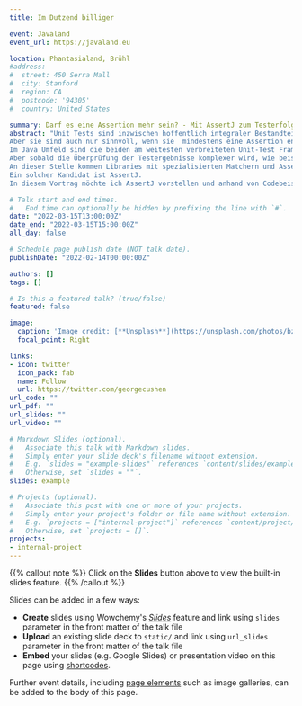 ```yaml
---
title: Im Dutzend billiger

event: Javaland
event_url: https://javaland.eu

location: Phantasialand, Brühl
#address:
#  street: 450 Serra Mall
#  city: Stanford
#  region: CA
#  postcode: '94305'
#  country: United States

summary: Darf es eine Assertion mehr sein? - Mit AssertJ zum Testerfolg
abstract: "Unit Tests sind inzwischen hoffentlich integraler Bestandteil in jedem Entwickler Alltag.
Aber sie sind auch nur sinnvoll, wenn sie  mindestens eine Assertion enthalten. Selbst statische Codeanalyse Tools und moderne IDEs weisen mittlerweile darauf hin, wenn Assertions fehlen.
Im Java Umfeld sind die beiden am weitesten verbreiteten Unit-Test Frameworks Junit5 und TestNG. Beide Frameworks bringen eigene grundlegende Assertion Implementierungen mit,  wie beispielsweise assertEquals, assertNull, assertTrue und noch einigen andere.
Aber sobald die Überprüfung der Testergebnisse komplexer wird, wie beispielsweise das Testen von Listeninhalten, dann kann das schnell sehr mühsam und aufwändig werden.
An dieser Stelle kommen Libraries mit spezialisierten Matchern und Assertions in Spiel.
Ein solcher Kandidat ist AssertJ.
In diesem Vortrag möchte ich AssertJ vorstellen und anhand von Codebeispielen zeigen, wie das Schreiben von Tests damit einfacher und lesbarer wird und  am Ende sogar Spaß macht. Und wenn man Spaß an einer Sache hat, will man mehr davon. Gut für die Testabdeckung."

# Talk start and end times.
#   End time can optionally be hidden by prefixing the line with `#`.
date: "2022-03-15T13:00:00Z"
date_end: "2022-03-15T15:00:00Z"
all_day: false

# Schedule page publish date (NOT talk date).
publishDate: "2022-02-14T00:00:00Z"

authors: []
tags: []

# Is this a featured talk? (true/false)
featured: false

image:
  caption: 'Image credit: [**Unsplash**](https://unsplash.com/photos/bzdhc5b3Bxs)'
  focal_point: Right

links:
- icon: twitter
  icon_pack: fab
  name: Follow
  url: https://twitter.com/georgecushen
url_code: ""
url_pdf: ""
url_slides: ""
url_video: ""

# Markdown Slides (optional).
#   Associate this talk with Markdown slides.
#   Simply enter your slide deck's filename without extension.
#   E.g. `slides = "example-slides"` references `content/slides/example-slides.md`.
#   Otherwise, set `slides = ""`.
slides: example

# Projects (optional).
#   Associate this post with one or more of your projects.
#   Simply enter your project's folder or file name without extension.
#   E.g. `projects = ["internal-project"]` references `content/project/deep-learning/index.md`.
#   Otherwise, set `projects = []`.
projects:
- internal-project
---
```


{{% callout note %}}
Click on the **Slides** button above to view the built-in slides feature.
{{% /callout %}}

Slides can be added in a few ways:

- **Create** slides using Wowchemy's [*Slides*](https://wowchemy.com/docs/managing-content/#create-slides) feature and link using `slides` parameter in the front matter of the talk file
- **Upload** an existing slide deck to `static/` and link using `url_slides` parameter in the front matter of the talk file
- **Embed** your slides (e.g. Google Slides) or presentation video on this page using [shortcodes](https://wowchemy.com/docs/writing-markdown-latex/).

Further event details, including [page elements](https://wowchemy.com/docs/writing-markdown-latex/) such as image galleries, can be added to the body of this page.
